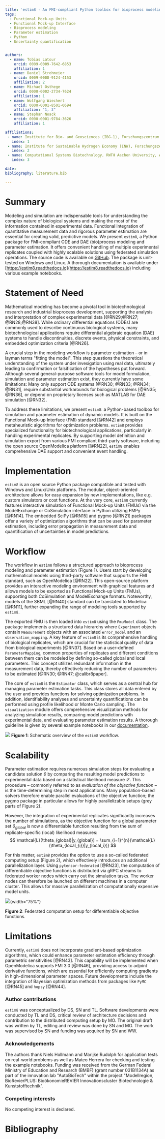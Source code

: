 ```yaml
---
title: 'estim8 - An FMI-compliant Python toolbox for bioprocess modeling and parameter estimation'
tags:
  - Functional Mock-up Units
  - Functional Mock-up Interface
  - Bioprocess modeling
  - Parameter estimation
  - Python
  - Uncertainty quantification


authors:
  - name: Tobias Latour
    orcid: 0009-0009-7642-6853
    affiliation: 1
  - name: Daniel Strohmeier
    orcid: 0009-0008-9124-4153
    affiliation: 2
  - name: Michael Osthege
    orcid: 0000-0002-2734-7624
    affiliation: 1
  - name: Wolfgang Wiechert
    orcid: 0000-0001-8501-0694
    affiliation: "1, 3"
  - name: Stephan Noack
    orcid: 0000-0001-9784-3626
    affiliation: 1

affiliations:
 - name: Institute for Bio- and Geosciences (IBG-1), Forschungszentrum Jülich GmbH, Jülich, Germany
   index: 1
 - name: Institute for Sustainable Hydrogen Economy (INW), Forschungszentrum Jülich GmbH, Jülich, Germany
   index: 2
 - name: Computational Systems Biotechnology, RWTH Aachen University, Aachen, Germany
   index: 3

date:
bibliography: literature.bib

---
```


# Summary
Modeling and simulation are indispensable tools for understanding the complex nature of biological systems and making the most of the information contained in experimental data. Functional integration of quantitative measurement data and rigorous parameter estimation are essential for creating valid, predictive models. We present $\texttt{estim8}$, a Python package for FMI-compliant ODE and DAE (bio)process modeling and parameter estimation. It offers convenient handling of multiple experimental replicates coupled with highly scalable solutions using federated simulation operations. The source code is available on [GitHub](https://github.com/JuBiotech/estim8). The package is unit-tested on Windows and Linux. A thorough documentation is available under [https://estim8.readthedocs.io](https://estim8.readthedocs.io) including various example notebooks.

# Statement of Need
Mathematical modeling has become a pivotal tool in biotechnological research and industrial bioprocess development, supporting the analysis and interpretation of complex experimental data [@RN29;@RN27; @RN28;@RN38]. While ordinary differential equations (ODEs) are commonly used to describe continuous biological systems, many biotechnological applications require differential algebraic equation (DAE) systems to handle discontinuities, discrete events, physical constraints, and embedded optimization criteria [@RN26].

A crucial step in the modeling workflow is parameter estimation – or in layman terms "fitting the model". This step questions the theoretical understanding of the system under invesigation using real data, ultimately leading to confirmation or falsification of the hypotheses put forward. Although several general-purpose software tools for model formulation, simulation and parameter estimation exist, they currently have some limitations: Many only support ODE systems [@RN30; @RN33; @RN34; @RN31], require substantial workarounds for biological problems [@RN35; @RN36], or depend on proprietary licenses such as MATLAB for DAE simulation [@RN32].

To address these limitations, we present $\texttt{estim8}$: a Python-based toolbox for simulation and parameter estimation of dynamic models. It is built on the Functional Mock-up Interface (FMI) standard [@RN42] and employs metaheuristic algorithms for optimization problems. $\texttt{estim8}$ provides specialized functionality for biotechnological applications, particularly in handling experimental replicates. By supporting model definition and simulation export from various FMI compliant third-party software, including the open source OpenModelica platform [@RN22], $\texttt{estim8}$ enables comprehensive DAE support and convenient event handling.



# Implementation
$\texttt{estim8}$ is an open source Python package compatible and tested with Windows and Linux/Unix platforms. The modular, object-oriented architecture allows for easy expansion by new implementations, like e.g. custom simulators or cost functions. At the very core, $\texttt{estim8}$ currently features interactive simulation of Functional Mock-up Units (FMUs) via the ModelExchange or CoSimulation interface in Python utilizing FMPy [@RN14]. The embedded SciPy [@RN15] and pygmo [@RN21] packages offer a variety of optimization algorithms that can be used for parameter estimation, including error propagation in measurement data and quantification of uncertainties in model predictions.

# Workflow
The workflow in $\texttt{estim8}$ follows a structured approach to bioprocess modeling and parameter estimation (Figure 1). Users start by developing mathematical models using third-party software that supports the FMI standard, such as OpenModelica [@RN22]. This open-source platform provides an interactive modeling environment with graphical features and allows models to be exported as Functional Mock-up Units (FMUs), supporting both CoSimulation and ModelExchange formats. Noteworthy, models of the SBML [@RN40] standard can be translated to Modelica [@RN11], further expanding the range of modeling tools supported by $\texttt{estim8}$.

The exported FMU is then loaded into $\texttt{estim8}$ using the $\texttt{FmuModel}$ class. The package implements a structured data hierarchy where $\texttt{Experiment}$ objects contain $\texttt{Measurement}$ objects with an associated $\texttt{error\_model}$ and an $\texttt{observation\_mapping}$. A key feature of $\texttt{estim8}$ is its comprehensive handling of biological replicates, which are crucial for the statistical quality of data from biological experiments [@RN37]. Based on a user-defined $\texttt{ParameterMapping}$, common properties of replicates and different conditions between them can be modeled by defining so-called global and local parameters. This concept utilizes redundant information in the measurement data, thereby effectively reducing the number of parameters to be estimated [@RN30; @RN47; @calibr8paper].

The core of $\texttt{estim8}$ is the $\texttt{Estimator}$ class, which serves as a central hub for managing parameter estimation tasks. This class stores all data entered by the user and provides functions for solving optimization problems. In addition, identifiability analyses and uncertainty quantifications can be performed using profile likelihood or Monte Carlo sampling. The `visualization` module offers comprehensive visualization methods for analyzing simulation results, comparing model predictions with experimental data, and evaluating parameter estimation results. A thorough guideline is given by several example notebooks in our [documentation](https://estim8.readthedocs.io/en/latest/).

![](estim8_workflow.png)
__Figure 1__: Schematic overview of the $\texttt{estim8}$ workflow.


# Scalability

Parameter estimation requires numerous simulation steps for evaluating a candidate solution $\theta$ by comparing the resulting model predictions to experimental data based on a statistical likelihood measure $\mathcal{L}$. This procedure – commonly referred to as _evaluation of the objective function_ – is the time-determining step in most applications.
Many population-based solvers therefore enable parallel evaluations of the objective function; the pygmo package in particular allows for highly parallelizable setups (grey parts of Figure 2).

However, the integration of experimental replicates significantly increases the number of simulations, as the objective function for a global parameter set $\theta_{global}$ is now a differentiable function resulting from the sum of replicate-specific (local) likelihood measures:
$$
\mathcal{L}(\theta_{global}|y_{global}) = \sum_{i=1}^{n}{\mathcal{L}(\theta_{local_{i}}|y_{local_i})}
$$

For this matter, $\texttt{estim8}$ provides the option to use a so-called federated computing setup (Figure 2), which effectively introduces an additional parallelization layer. Using $\texttt{pytensor-federated}$ [@RN23], the computation of differentiable objective functions is distributed via gRPC streams to federated worker nodes which carry out the simulation tasks. The worker nodes can therefore be launched on different machines in a computer cluster. This allows for massive parallelization of computationally expensive model units.


![](federated_workers.png){width="75%"}


__Figure 2__: Federated computation setup for differentiable objective functions.

# Limitations
Currently, $\texttt{estim8}$ does not incorporate gradient-based optimization algorithms, which could enhance parameter estimation efficiency through parametric sensitivities [@RN43]. This capability will be implemented when OpenModelica supports FMI 3.0 [@RN46], providing access to adjoint derivative functions, which are essential for efficiently computing gradients in high-dimensional parameter spaces. Future developments include the integration of Bayesian optimization methods from packages like $\texttt{PyMC}$ [@RN45] and $\texttt{hopsy}$ [@RN44].

### Author contributions
$\texttt{estim8}$ was conceptualized by DS, SN and TL.
Software developments were conducted by TL and DS, critical review of architecture decisions and contribution to the distributed computing setup by MO.
The original draft was written by TL, editing and review was done by SN and MO.
The work was supervised by SN and funding was acquired by SN and WW.

### Acknowledgements
The authors thank Niels Hollmann and Marijke Rudolph for application tests on real-world problems as well as Mateo Herrera for checking and testing the example notebooks. Funding was received from the German Federal Ministry of Education and Research (BMBF) (grant number 031B1134A) as part of the innovation lab "AutoBioTech" within the project "Modellregion, BioRevierPLUS: BioökonomieREVIER Innovationscluster Biotechnologie & Kunststofftechnik".

### Competing interests
No competing interest is declared.

# Bibliography
